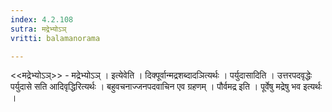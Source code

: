 ```yaml
---
index: 4.2.108
sutra: मद्रेभ्योऽञ्
vritti: balamanorama

---
```

<<मद्रेभ्योऽञ्>> - मद्रेभ्योऽञ् । इत्येवेति । दिक्पूर्वान्मद्रशब्दादञित्यर्थः । पर्युदासादिति । उत्तरपदवृद्धेः पर्युदासे सति आदिवृद्धिरित्यर्थः । बहुवचनाज्जनपदवाचिन एव ग्रहणम् । पौर्वमद्र इति । पूर्वेषु मद्रेषु भव इत्यर्थः ।